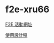 # f2e-xru66

[F2E 活動網址](https://2023.thef2e.com/)

[使用設計稿](https://www.figma.com/file/HA37QuZPLzzS7NaDow2QLO/%E5%85%AD%E8%A7%92?node-id=46%3A10&mode=dev)

